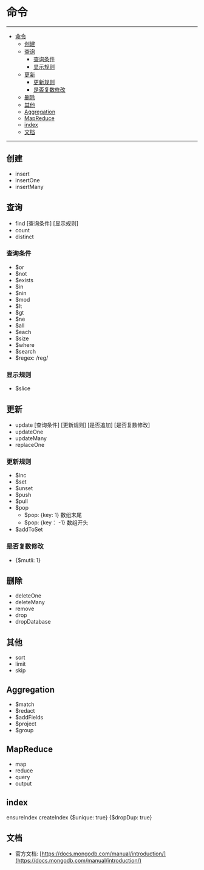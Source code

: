 # 命令

------

- [命令](#命令)
  - [创建](#创建)
  - [查询](#查询)
    - [查询条件](#查询条件)
    - [显示规则](#显示规则)
  - [更新](#更新)
    - [更新规则](#更新规则)
    - [是否复数修改](#是否复数修改)
  - [删除](#删除)
  - [其他](#其他)
  - [Aggregation](#aggregation)
  - [MapReduce](#mapreduce)
  - [index](#index)
  - [文档](#文档)

------

## 创建
  - insert
  - insertOne
  - insertMany

## 查询
  - find [查询条件] [显示规则]
  - count
  - distinct
### 查询条件
  - $or
  - $not
  - $exists
  - $in
  - $nin
  - $mod
  - $lt
  - $gt
  - $ne
  - $all
  - $each
  - $size
  - $where
  - $search
  - $regex: /reg/

### 显示规则
  - $slice
                    
## 更新
  - update [查询条件] [更新规则] [是否追加] [是否复数修改]
  - updateOne
  - updateMany
  - replaceOne
### 更新规则
  - $inc
  - $set
  - $unset
  - $push
  - $pull
  - $pop
    - $pop: {key: 1} 数组末尾
    - $pop: {key： -1} 数组开头
  - $addToSet
### 是否复数修改
  - {$mutli: 1}
           
## 删除
  - deleteOne
  - deleteMany
  - remove
  - drop
  - dropDatabase

## 其他
  - sort
  - limit
  - skip

## Aggregation
  - $match
  - $redact
  - $addFields
  - $project
  - $group

## MapReduce
  - map
  - reduce
  - query
  - output

## index
  ensureIndex
  createIndex
  {$unique: true}
  {$dropDup: true}

## 文档
- 官方文档: [https://docs.mongodb.com/manual/introduction/](https://docs.mongodb.com/manual/introduction/)
